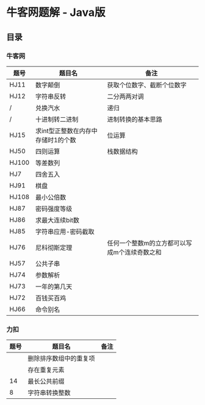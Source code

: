 # 牛客网题解 - Java版

## 目录

### 牛客网

| 题号  | 题目名  | 备注  |
|---|---|---|
| HJ11  | 数字颠倒  | 获取个位数字、截断个位数字  |
| HJ12  | 字符串反转  | 二分两两对调  |
| /  | 兑换汽水  |  递归 |
| /  | 十进制转二进制  | 进制转换的基本思路 |
| HJ15  | 求int型正整数在内存中存储时1的个数  | 位运算 |
| HJ50  | 四则运算  | 栈数据结构  |
| HJ100  | 等差数列  |   |
| HJ7  | 四舍五入  |   |
| HJ91  | 棋盘  |   |
| HJ108  | 最小公倍数  |   |
| HJ87  | 密码强度等级  |   |
| HJ86  | 求最大连续bit数  |   |
| HJ85  | 字符串应用-密码截取  |   |
| HJ76  | 尼科彻斯定理  | 任何一个整数m的立方都可以写成m个连续奇数之和  |
| HJ57  | 公共子串 |   |
| HJ74  | 参数解析 |   |
| HJ73  | 一年的第几天 |   |
| HJ72  | 百钱买百鸡 |   |
| HJ66  | 命令别名 |   |

### 力扣
| 题号  | 题目名  | 备注  |
|---|---|---|
|   | 删除排序数组中的重复项  |  |
|   | 存在重复元素  |  |
| 14  | 最长公共前缀  |  |
| 8  | 字符串转换整数  |  |

